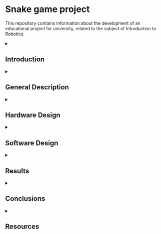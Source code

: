 # Snake game project
This repository contains information about the development of an educational project for university, related to the subject of Introduction to Robotics.

<details>
  <summary> <h2>  Introduction </h2> </summary>
  
##
  
 
Through this project, I want to create a version of the famous Snake game, well-known, played, and loved by many generations, using basic ardunino uno kit and materials. 

The idea for this project came from the desire to develop my own version of the first game I ever played many years ago on a Nokia phone. Of course, this game will be created using the components and knowledge I currently have. It may not be perfect, but I find it interesting and useful, and I am sure it will evoke nostalgia and fond memories for quite a few people.
  
##
</details>


<details>
  <summary> <h2> General Description </h2> </summary>

  ##
  
The Snake game is probably the most intuitive and easy to play game in the world. Basically, the snake must eat as much food as possible without hitting itself. At the beginning of the game, as well as the first level, the snake starts small. As it eats, it grows, and along with it, the score increases. Naturally, the game also becomes more challenging.

<< TO BE CONTINUED >>

##
</details>


<details>
  <summary> <h2> Hardware Design </h2> </summary>

  ##
  
   ### 1. List of components: 
   
  
##
 
 -   Arduino Uno (the central microcontroller that controls the entire game)
 -   8x8 LED Matrix (displays the game grid for Snake. The LEDs represent the snake's body and the food.)
 -   Joystick (controls the snake's movement)
 -   Buzzer (for sound effects based on game actions)
 -   Potentiometer (LCD)
 -   LCD (Displays game-related information such as the score, game status, or instructions.)
 -   Jumper Cables
 -   Mini breadboard
 -   Breadboard   
 
                                                                         

##

 ### 2. Electrical schematic (Wokwi) :

 ![wowki](https://github.com/user-attachments/assets/c17f4c64-6075-4b8e-bb8e-cde8e42450f6)


 


 ##

 ##

 ### 3. Block diagram:
 
 ![bloc](https://github.com/user-attachments/assets/887bbad6-df21-460f-b99d-891bc86f7299)


 ##

 ##

 ### 4. Bill of Materials:


| *No.* | *Component*                 | *Quantity*    | *Description*                         |*Link/Datasheet* 
|-------|-----------------------------|---------------|---------------------------------------|----------------------------------------------------------------------------------|
| *1*   | Arduino Uno                 | 1             | Central microcontroller               | [Ardino Kit](#)                                                                         |
| *2*   | 8x8 LED Matrix (MAX7219)    | 1             | Controlled via MAX7219 (SPI protocol) | [MAX7219 Datasheet](https://www.analog.com/media/en/technical-documentation/data-sheets/MAX7219-MAX7221.pdf) |
| *3*   | Joystick                    | 1             | For snake movement control            | [Arduino Kit](#)                                                                         |
| *4*   | Buzzer                      | 1             | For sound effects                     | [Arduino Kit](#)                                                                         |
| *5*   | Potentiometer (LCD)         | 1             | Adjusts LCD screen contrast           | [Arduino Kit](#)                                                                         |
| *6*   | LCD 16x2 (NO I2C)           | 1             | Meniu display                         | [Arduino Kit](#)                                                                         |
| *7*   | Jumper Cables               | more than 20  | Electrical connections                | [Arduino Kit](#)                                                                         |
| *8*   | Breadboard                  | 1             | For prototyping                       | [Arduino Kit](#)                                                                         |
| *9*   | Mini breadboard             | 1             |Prototyping for small components       | [Arduino Kit](#)                                                                         |


##

##

### 5. Pin Connections Table

| *Component*                 | *Arduino Uno Pin*          | *Component Pin*         | *Description*                    |
|-------------------------------|-----------------------------|---------------------------|------------------------------------|
| *8x8 LED Matrix (MAX7219)*  | *D11*                     | *DIN*                   | Data Input (SPI communication)     |
|                               | *D13*                     | *CLK*                   | Clock Signal (SPI)                 |
|                               | *D12*                     | *CS*                    | Chip Select (SPI enable)           |
| *Joystick*                  | *A1*                      | *VRx*                   | Horizontal movement input          |
|                               | *A0*                      | *VRy*                   | Vertical movement input            |
|                               | *D4*                      | *SW*                    | Button press detection             |
| *Buzzer*                    | *D3*                      | *(+)*                   | PWM signal for sound generation    |
| *Potentiometer (Contrast)*  | *-*                       | *VO (LCD)*              | Adjusts LCD screen contrast        |
| *LCD 16x2 (without I2C)*    | *D5*                      | *RS*                    | Register Select                    |
|                               | *D6*                      | *EN*                    | Enable Pin                         |
|                               | *D7*                      | *D4*                    | Data Pin 4                         |
|                               | *D8*                      | *D5*                    | Data Pin 5                         |
|                               | *D9*                      | *D6*                    | Data Pin 6                         |
|                               | *D10*                      | *D7*                    | Data Pin 7                         |
| *Breadboard and Jumper Wires| **-*                       | *-*                     | Electrical connections             |

##

##

### 6. Physical circuit

![photo1](https://github.com/user-attachments/assets/21958f99-fcc6-423c-8963-dca23168e600)

![photo2](https://github.com/user-attachments/assets/96250cb1-8123-4d5a-a576-413d7310a64a)



##
</details>

<details>
  <summary> <h2> Software Design </h2> </summary>

  ##
  ### Development enviroment:
  
  I will use the PlatformIO IDE extension.

  
   
  
##
</details>

<details>
  <summary> <h2> Results </h2> </summary>

  ##
   
  
##
</details>

<details>
  <summary> <h2> Conclusions </h2> </summary>

  ##
   
  
##
</details>

<details>
  <summary> <h2> Resources </h2> </summary>
  
  ##

 
  
##
</details>

